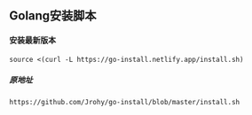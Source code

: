 ## Golang安装脚本

#### 安装最新版本

```
source <(curl -L https://go-install.netlify.app/install.sh)
```

##### 原地址

```
https://github.com/Jrohy/go-install/blob/master/install.sh
```

